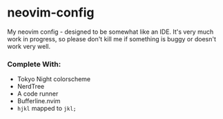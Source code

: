 # neovim-config

My neovim config - designed to be somewhat like an IDE. It's very much work in progress, so please don't kill me if something is buggy or doesn't work very well.

### Complete With:
- Tokyo Night colorscheme
- NerdTree
- A code runner
- Bufferline.nvim
- `hjkl` mapped to `jkl;`

